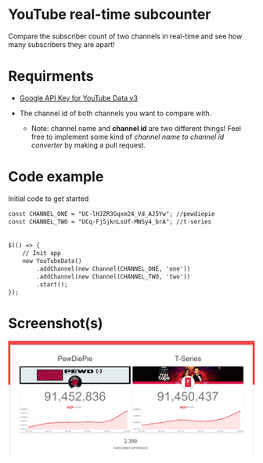 # YouTube real-time subcounter
Compare the subscriber count of two channels in real-time and see how many subscribers they are apart!

# Requirments
-  [Google API Key for YouTube Data v3](https://console.cloud.google.com/)

- The channel id of both channels you want to compare with.
  - Note: channel name and **channel id** are two different things! Feel free to implement some kind of _channel name to channel id converter_ by making a pull request.


# Code example
Initial code to get started
```
const CHANNEL_ONE = "UC-lHJZR3Gqxm24_Vd_AJ5Yw"; //pewdiepie
const CHANNEL_TWO = "UCq-Fj5jknLsUf-MWSy4_brA"; //t-series


$(() => {
    // Init app
    new YouTubeData()
        .addChannel(new Channel(CHANNEL_ONE, 'one'))
        .addChannel(new Channel(CHANNEL_TWO, 'two'))
        .start();
});
```
# Screenshot(s)
![Screenshot](https://github.com/IgnasKavaliauskas/yt-live-sub-counter/blob/master/screenshots/screenshot.jpg)